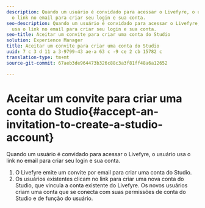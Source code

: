 ```yaml
---
description: Quando um usuário é convidado para acessar o Livefyre, o usuário usa
  o link no email para criar seu login e sua conta.
seo-description: Quando um usuário é convidado para acessar o Livefyre, o usuário
  usa o link no email para criar seu login e sua conta.
seo-title: Aceitar um convite para criar uma conta do Studio
solution: Experience Manager
title: Aceitar um convite para criar uma conta do Studio
uuid: 7 c 3 d 11 a 3-9799-43 ae-a 63 c -9 ce 2 cb 15782 c
translation-type: tm+mt
source-git-commit: 67aeb3de964473b326c88c3a3f81ff48a6a12652

---
```



# Aceitar um convite para criar uma conta do Studio{#accept-an-invitation-to-create-a-studio-account}

Quando um usuário é convidado para acessar o Livefyre, o usuário usa o link no email para criar seu login e sua conta.

1. O Livefyre emite um convite por email para criar uma conta do Studio.
1. Os usuários existentes clicam no link para criar uma nova conta do Studio, que vincula a conta existente do Livefyre. Os novos usuários criam uma conta que se conecta com suas permissões de conta do Studio e de função do usuário.
